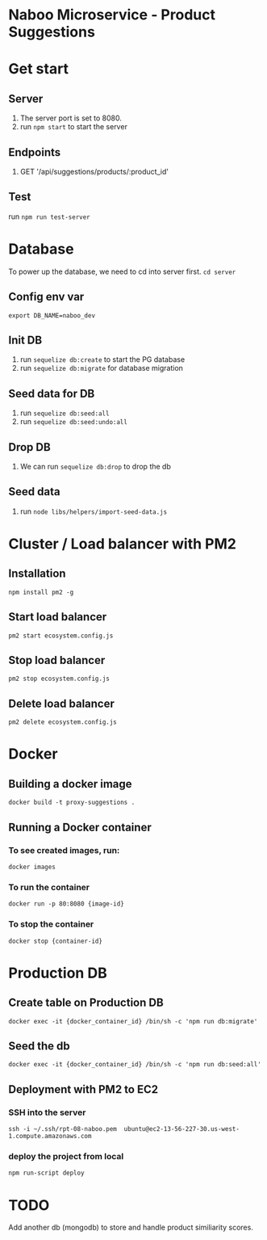 # Naboo Microservice - Product Suggestions

# Get start
## Server
1. The server port is set to 8080.
2. run `npm start` to start the server

## Endpoints
1. GET '/api/suggestions/products/:product_id'

## Test
run `npm run test-server` 

# Database
To power up the database, we need to cd into server first.  `cd server`

## Config env var
`export DB_NAME=naboo_dev`

## Init DB
1. run `sequelize db:create` to start the PG database
2. run `sequelize db:migrate` for database migration 

## Seed data for DB
1. run `sequelize db:seed:all`
2. run `sequelize db:seed:undo:all`

## Drop DB
1. We can run `sequelize db:drop` to drop the db

## Seed data
1. run `node libs/helpers/import-seed-data.js`

# Cluster / Load balancer with PM2
## Installation
`npm install pm2 -g`

## Start load balancer
`pm2 start ecosystem.config.js`

## Stop load balancer
`pm2 stop ecosystem.config.js`

## Delete load balancer
`pm2 delete ecosystem.config.js`

# Docker
## Building a docker image
`docker build -t proxy-suggestions .`

## Running a Docker container
### To see created images, run: 
`docker images`

### To run the container
`docker run -p 80:8080 {image-id}`

### To stop the container
`docker stop {container-id}`

# Production DB
## Create table on Production DB
`docker exec -it {docker_container_id} /bin/sh -c 'npm run db:migrate'`

## Seed the db
`docker exec -it {docker_container_id} /bin/sh -c 'npm run db:seed:all'`


## Deployment with PM2 to EC2

### SSH into the server
`ssh -i ~/.ssh/rpt-08-naboo.pem  ubuntu@ec2-13-56-227-30.us-west-1.compute.amazonaws.com`

### deploy the project from local
`npm run-script deploy`

# TODO
Add another db (mongodb) to store and handle product similiarity scores.